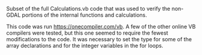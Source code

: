 Subset of the full Calculations.vb code that was used to verify the non-GDAL portions of the internal functions and calculations.

This code was run https://onecompiler.com/vb.  A few of the other online VB compilers were tested, but this one seemed to require the fewest modifications to the code.  It was necessary to set the type for some of the array declarations and for the integer variables in the for loops.